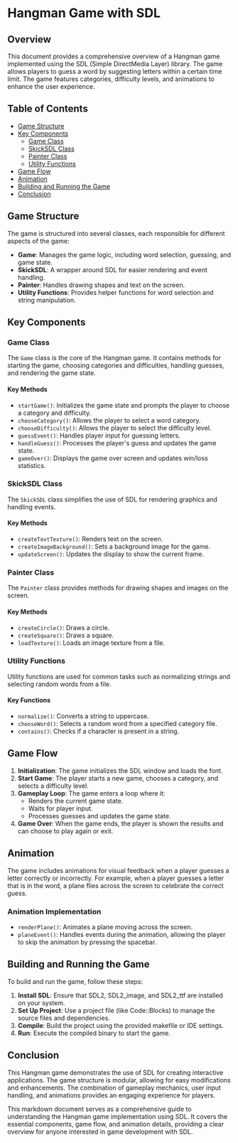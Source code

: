 # Hangman Game with SDL

## Overview
This document provides a comprehensive overview of a Hangman game implemented using the SDL (Simple DirectMedia Layer) library. The game allows players to guess a word by suggesting letters within a certain time limit. The game features categories, difficulty levels, and animations to enhance the user experience.

## Table of Contents
- [Game Structure](#game-structure)
- [Key Components](#key-components)
  - [Game Class](#game-class)
  - [SkickSDL Class](#skicksdl-class)
  - [Painter Class](#painter-class)
  - [Utility Functions](#utility-functions)
- [Game Flow](#game-flow)
- [Animation](#animation)
- [Building and Running the Game](#building-and-running-the-game)
- [Conclusion](#conclusion)

## Game Structure
The game is structured into several classes, each responsible for different aspects of the game:

- **Game**: Manages the game logic, including word selection, guessing, and game state.
- **SkickSDL**: A wrapper around SDL for easier rendering and event handling.
- **Painter**: Handles drawing shapes and text on the screen.
- **Utility Functions**: Provides helper functions for word selection and string manipulation.

## Key Components

### Game Class
The `Game` class is the core of the Hangman game. It contains methods for starting the game, choosing categories and difficulties, handling guesses, and rendering the game state.

#### Key Methods
- `startGame()`: Initializes the game state and prompts the player to choose a category and difficulty.
- `chooseCategory()`: Allows the player to select a word category.
- `chooseDifficulty()`: Allows the player to select the difficulty level.
- `guessEvent()`: Handles player input for guessing letters.
- `handleGuess()`: Processes the player's guess and updates the game state.
- `gameOver()`: Displays the game over screen and updates win/loss statistics.

### SkickSDL Class
The `SkickSDL` class simplifies the use of SDL for rendering graphics and handling events.

#### Key Methods
- `createTextTexture()`: Renders text on the screen.
- `createImageBackground()`: Sets a background image for the game.
- `updateScreen()`: Updates the display to show the current frame.

### Painter Class
The `Painter` class provides methods for drawing shapes and images on the screen.

#### Key Methods
- `createCircle()`: Draws a circle.
- `createSquare()`: Draws a square.
- `loadTexture()`: Loads an image texture from a file.

### Utility Functions
Utility functions are used for common tasks such as normalizing strings and selecting random words from a file.

#### Key Functions
- `normalize()`: Converts a string to uppercase.
- `chooseWord()`: Selects a random word from a specified category file.
- `contains()`: Checks if a character is present in a string.

## Game Flow

1. **Initialization**: The game initializes the SDL window and loads the font.
2. **Start Game**: The player starts a new game, chooses a category, and selects a difficulty level.
3. **Gameplay Loop**: The game enters a loop where it:
   - Renders the current game state.
   - Waits for player input.
   - Processes guesses and updates the game state.
4. **Game Over**: When the game ends, the player is shown the results and can choose to play again or exit.

## Animation

The game includes animations for visual feedback when a player guesses a letter correctly or incorrectly. For example, when a player guesses a letter that is in the word, a plane flies across the screen to celebrate the correct guess.

### Animation Implementation
- `renderPlane()`: Animates a plane moving across the screen.
- `planeEvent()`: Handles events during the animation, allowing the player to skip the animation by pressing the spacebar.

## Building and Running the Game

To build and run the game, follow these steps:

1. **Install SDL**: Ensure that SDL2, SDL2_image, and SDL2_ttf are installed on your system.
2. **Set Up Project**: Use a project file (like Code::Blocks) to manage the source files and dependencies.
3. **Compile**: Build the project using the provided makefile or IDE settings.
4. **Run**: Execute the compiled binary to start the game.

## Conclusion

This Hangman game demonstrates the use of SDL for creating interactive applications. The game structure is modular, allowing for easy modifications and enhancements. The combination of gameplay mechanics, user input handling, and animations provides an engaging experience for players.

This markdown document serves as a comprehensive guide to understanding the Hangman game implementation using SDL. It covers the essential components, game flow, and animation details, providing a clear overview for anyone interested in game development with SDL.
